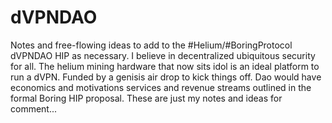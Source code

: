 # dVPNDAO
Notes and free-flowing ideas to add to the #Helium/#BoringProtocol dVPNDAO HIP as necessary. I believe in decentralized ubiquitous security for all. The helium mining hardware that now sits idol is an ideal platform to run a dVPN. Funded by a genisis air drop to kick things off. Dao would have economics and motivations services and revenue streams outlined in the formal Boring HIP proposal. These are just my notes and ideas for comment... 
